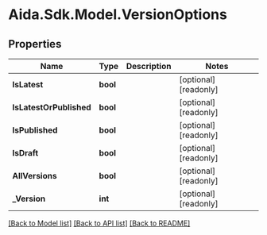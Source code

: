 # Aida.Sdk.Model.VersionOptions

## Properties

Name | Type | Description | Notes
------------ | ------------- | ------------- | -------------
**IsLatest** | **bool** |  | [optional] [readonly] 
**IsLatestOrPublished** | **bool** |  | [optional] [readonly] 
**IsPublished** | **bool** |  | [optional] [readonly] 
**IsDraft** | **bool** |  | [optional] [readonly] 
**AllVersions** | **bool** |  | [optional] [readonly] 
**_Version** | **int** |  | [optional] [readonly] 

[[Back to Model list]](../README.md#documentation-for-models) [[Back to API list]](../README.md#documentation-for-api-endpoints) [[Back to README]](../README.md)

